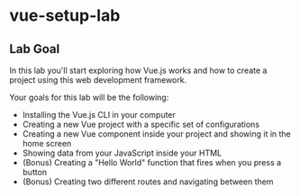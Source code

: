 # vue-setup-lab

## Lab Goal

In this lab you'll start exploring how Vue.js works and how to create a project using this web development framework.

Your goals for this lab will be the following:

- Installing the Vue.js CLI in your computer
- Creating a new Vue project with a specific set of configurations
- Creating a new Vue component inside your project and showing it in the home screen
- Showing data from your JavaScript inside your HTML
- (Bonus) Creating a "Hello World" function that fires when you press a button
- (Bonus) Creating two different routes and navigating between them
